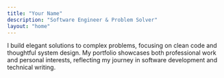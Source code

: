 ```yaml
---
title: "Your Name"
description: "Software Engineer & Problem Solver"
layout: "home"
---
```


I build elegant solutions to complex problems, focusing on clean code and thoughtful system design. My portfolio showcases both professional work and personal interests, reflecting my journey in software development and technical writing.